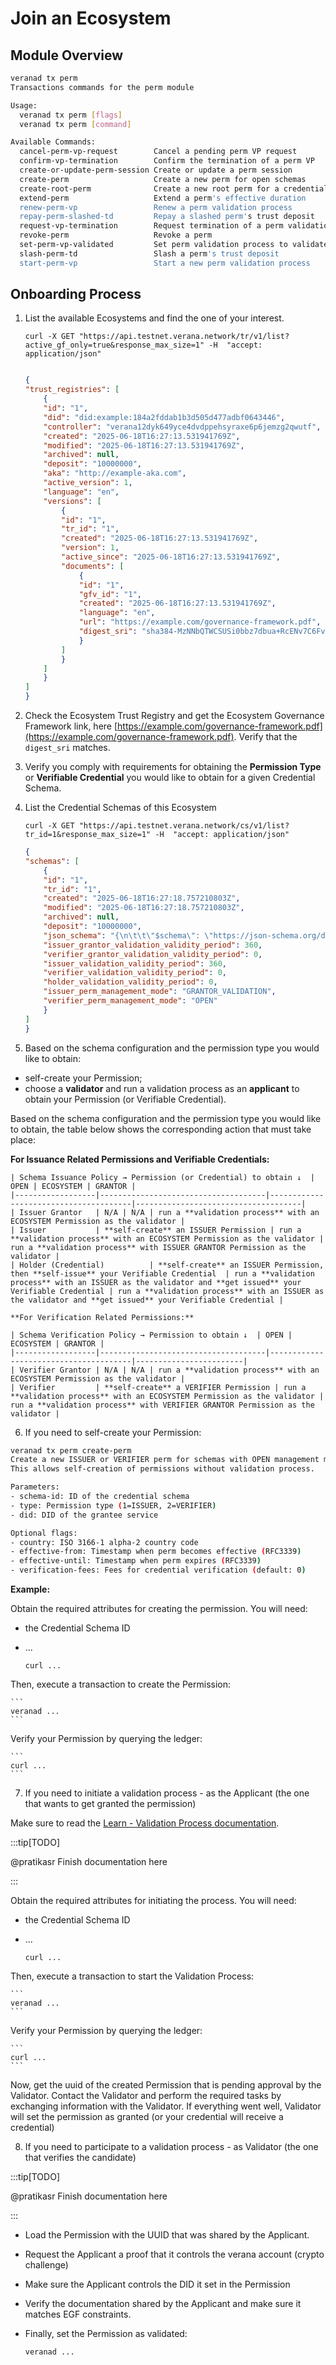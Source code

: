 # Join an Ecosystem

## Module Overview

```bash
veranad tx perm               
Transactions commands for the perm module

Usage:
  veranad tx perm [flags]
  veranad tx perm [command]

Available Commands:
  cancel-perm-vp-request        Cancel a pending perm VP request
  confirm-vp-termination        Confirm the termination of a perm VP
  create-or-update-perm-session Create or update a perm session
  create-perm                   Create a new perm for open schemas
  create-root-perm              Create a new root perm for a credential schema
  extend-perm                   Extend a perm's effective duration
  renew-perm-vp                 Renew a perm validation process
  repay-perm-slashed-td         Repay a slashed perm's trust deposit
  request-vp-termination        Request termination of a perm validation process
  revoke-perm                   Revoke a perm
  set-perm-vp-validated         Set perm validation process to validated state
  slash-perm-td                 Slash a perm's trust deposit
  start-perm-vp                 Start a new perm validation process
```


## Onboarding Process

1. List the available Ecosystems and find the one of your interest.

    ```
    curl -X GET "https://api.testnet.verana.network/tr/v1/list?active_gf_only=true&response_max_size=1" -H  "accept: application/json"
    ```

    ```json

    {
    "trust_registries": [
        {
        "id": "1",
        "did": "did:example:184a2fddab1b3d505d477adbf0643446",
        "controller": "verana12dyk649yce4dvdppehsyraxe6p6jemzg2qwutf",
        "created": "2025-06-18T16:27:13.531941769Z",
        "modified": "2025-06-18T16:27:13.531941769Z",
        "archived": null,
        "deposit": "10000000",
        "aka": "http://example-aka.com",
        "active_version": 1,
        "language": "en",
        "versions": [
            {
            "id": "1",
            "tr_id": "1",
            "created": "2025-06-18T16:27:13.531941769Z",
            "version": 1,
            "active_since": "2025-06-18T16:27:13.531941769Z",
            "documents": [
                {
                "id": "1",
                "gfv_id": "1",
                "created": "2025-06-18T16:27:13.531941769Z",
                "language": "en",
                "url": "https://example.com/governance-framework.pdf",
                "digest_sri": "sha384-MzNNbQTWCSUSi0bbz7dbua+RcENv7C6FvlmYJ1Y+I727HsPOHdzwELMYO9Mz68M26"
                }
            ]
            }
        ]
        }
    ]
    }

    ```

2. Check the Ecosystem Trust Registry and get the Ecosystem Governance Framework link, here [https://example.com/governance-framework.pdf](https://example.com/governance-framework.pdf). Verify that the `digest_sri` matches.

3. Verify you comply with requirements for obtaining the **Permission Type** or **Verifiable Credential** you would like to obtain for a given Credential Schema.

4. List the Credential Schemas of this Ecosystem

    ```
    curl -X GET "https://api.testnet.verana.network/cs/v1/list?tr_id=1&response_max_size=1" -H  "accept: application/json"
    ```

    ```json
    {
    "schemas": [
        {
        "id": "1",
        "tr_id": "1",
        "created": "2025-06-18T16:27:18.757210803Z",
        "modified": "2025-06-18T16:27:18.757210803Z",
        "archived": null,
        "deposit": "10000000",
        "json_schema": "{\n\t\t\"$schema\": \"https://json-schema.org/draft/2020-12/schema\",\n\t\t\"$id\": \"/vpr/v1/cs/js/1\",\n\t\t\"type\": \"object\",\n\t\t\"$defs\": {},\n\t\t\"properties\": {\n\t\t\t\"name\": {\n\t\t\t\t\"type\": \"string\"\n\t\t\t}\n\t\t},\n\t\t\"required\": [\"name\"],\n\t\t\"additionalProperties\": false\n\t}",
        "issuer_grantor_validation_validity_period": 360,
        "verifier_grantor_validation_validity_period": 0,
        "issuer_validation_validity_period": 360,
        "verifier_validation_validity_period": 0,
        "holder_validation_validity_period": 0,
        "issuer_perm_management_mode": "GRANTOR_VALIDATION",
        "verifier_perm_management_mode": "OPEN"
        }
    ]
    }
    ```

5. Based on the schema configuration and the permission type you would like to obtain:

- self-create your Permission;
- choose a **validator** and run a validation process as an **applicant** to obtain your Permission (or Verifiable Credential).

Based on the schema configuration and the permission type you would like to obtain, the table below shows the corresponding action that must take place:

**For Issuance Related Permissions and Verifiable Credentials:**

    | Schema Issuance Policy → Permission (or Credential) to obtain ↓  | OPEN | ECOSYSTEM | GRANTOR |
    |------------------|-------------------------------------|---------------------------------------|-------------------------------------|
    | Issuer Grantor   | N/A | N/A | run a **validation process** with an ECOSYSTEM Permission as the validator |
    | Issuer           | **self-create** an ISSUER Permission | run a **validation process** with an ECOSYSTEM Permission as the validator | run a **validation process** with ISSUER GRANTOR Permission as the validator |
    | Holder (Credential)          | **self-create** an ISSUER Permission, then **self-issue** your Verifiable Credential  | run a **validation process** with an ISSUER as the validator and **get issued** your Verifiable Credential | run a **validation process** with an ISSUER as the validator and **get issued** your Verifiable Credential |

    **For Verification Related Permissions:**

    | Schema Verification Policy → Permission to obtain ↓  | OPEN | ECOSYSTEM | GRANTOR |
    |------------------|-------------------------------------|---------------------------------------|------------------------|
    | Verifier Grantor | N/A | N/A | run a **validation process** with an ECOSYSTEM Permission as the validator |
    | Verifier         | **self-create** a VERIFIER Permission | run a **validation process** with an ECOSYSTEM Permission as the validator | run a **validation process** with VERIFIER GRANTOR Permission as the validator |

6. If you need to self-create your Permission:


```bash
veranad tx perm create-perm
Create a new ISSUER or VERIFIER perm for schemas with OPEN management mode.
This allows self-creation of permissions without validation process.

Parameters:
- schema-id: ID of the credential schema
- type: Permission type (1=ISSUER, 2=VERIFIER)
- did: DID of the grantee service

Optional flags:
- country: ISO 3166-1 alpha-2 country code
- effective-from: Timestamp when perm becomes effective (RFC3339)
- effective-until: Timestamp when perm expires (RFC3339)
- verification-fees: Fees for credential verification (default: 0)

```


**Example:**



Obtain the required attributes for creating the permission. You will need:

- the Credential Schema ID
- ...

    ```
    curl ...
    ```

Then, execute a transaction to create the Permission:

    ```
    veranad ...
    ```

Verify your Permission by querying the ledger:

    ```
    curl ...
    ```

7. If you need to initiate a validation process - as the Applicant (the one that wants to get granted the permission)

Make sure to read the [Learn - Validation Process documentation](http://localhost:3000/docs/next/learn/verifiable-public-registry/onboarding-participants#validation-process).

:::tip[TODO]

@pratikasr
Finish documentation here

:::

Obtain the required attributes for initiating the process. You will need:

- the Credential Schema ID
- ...

    ```
    curl ...
    ```

Then, execute a transaction to start the Validation Process:

    ```
    veranad ...
    ```

Verify your Permission by querying the ledger:

    ```
    curl ...
    ```

Now, get the uuid of the created Permission that is pending approval by the Validator. Contact the Validator and perform the required tasks by exchanging information with the Validator. If everything went well, Validator will set the permission as granted (or your credential will receive a credential)  

8. If you need to participate to a validation process - as Validator (the one that verifies the candidate)

:::tip[TODO]

@pratikasr
Finish documentation here

:::

- Load the Permission with the UUID that was shared by the Applicant.
- Request the Applicant a proof that it controls the verana account (crypto challenge)
- Make sure the Applicant controls the DID it set in the Permission
- Verify the documentation shared by the Applicant and make sure it matches EGF constraints.
- Finally, set the Permission as validated:

    ```
    veranad ...
    ```
